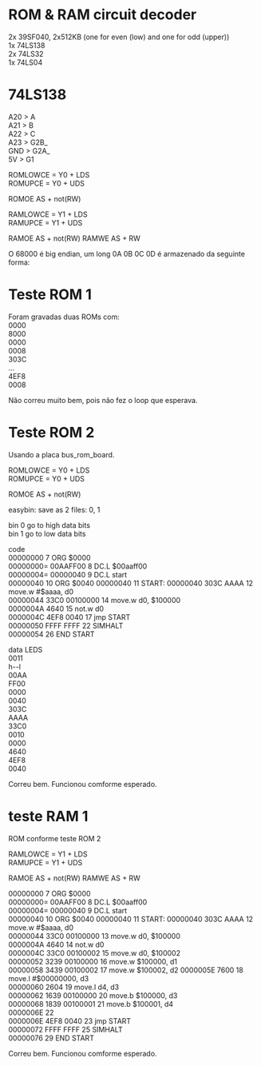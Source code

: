 # ROM & RAM circuit decoder

2x 39SF040, 2x512KB (one for even (low) and one for odd (upper))  
1x 74LS138  
2x 74LS32  
1x 74LS04  
  
  
# 74LS138  
A20 > A  
A21 > B  
A22 > C  
A23 > G2B_  
GND > G2A_  
5V  > G1    

ROMLOWCE = Y0 + LDS  
ROMUPCE = Y0 + UDS  
  
ROMOE AS + not(RW)  

RAMLOWCE = Y1 + LDS  
RAMUPCE = Y1 + UDS  
  
RAMOE AS + not(RW) 
RAMWE AS + RW  

O 68000 é big endian, um long 0A 0B 0C 0D é armazenado da seguinte forma:  
  

# Teste ROM 1  

Foram gravadas duas ROMs com:  
0000  
8000  
0000  
0008  
303C  
...  
4EF8  
0008  

Não correu muito bem, pois não fez o loop que esperava.  

# Teste ROM 2
Usando a placa bus_rom_board.  
  
ROMLOWCE = Y0 + LDS  
ROMUPCE = Y0 + UDS  
  
ROMOE AS + not(RW)  

easybin: save as 2 files: 0, 1  
  
bin 0 go to high data bits  
bin 1 go to low data bits  

code   
00000000                             7      ORG     $0000  
00000000= 00AAFF00                   8      DC.L    $00aaff00  
00000004= 00000040                   9      DC.L    start  
00000040                            10      ORG     $0040  
00000040                            11  START:   
00000040  303C AAAA                 12      move.w  #$aaaa, d0  
00000044  33C0 00100000             14      move.w  d0, $100000  
0000004A  4640                      15      not.w   d0  
0000004C  4EF8 0040                 17      jmp     START  
00000050  FFFF FFFF                 22      SIMHALT  
00000054                            26      END    START

data LEDS  
0011  
h--l  
00AA  
FF00  
0000  
0040  
303C  
AAAA  
33C0  
0010  
0000  
4640  
4EF8  
0040  

Correu bem. Funcionou comforme esperado.

# teste RAM 1

ROM conforme teste ROM 2  

RAMLOWCE = Y1 + LDS  
RAMUPCE = Y1 + UDS  
  
RAMOE AS + not(RW) 
RAMWE AS + RW  

00000000                             7      ORG     $0000  
00000000= 00AAFF00                   8      DC.L    $00aaff00  
00000004= 00000040                   9      DC.L    start        
00000040                            10      ORG     $0040  
00000040                            11  START:  
00000040  303C AAAA                 12      move.w  #$aaaa, d0  
00000044  33C0 00100000             13      move.w  d0, $100000  
0000004A  4640                      14      not.w   d0  
0000004C  33C0 00100002             15      move.w  d0, $100002  
00000052  3239 00100000             16      move.w  $100000, d1  
00000058  3439 00100002             17      move.w  $100002, d2  
0000005E  7600                      18      move.l  #$00000000, d3  
00000060  2604                      19      move.l  d4, d3  
00000062  1639 00100000             20      move.b  $100000, d3  
00000068  1839 00100001             21      move.b  $100001, d4  
0000006E                            22      
0000006E  4EF8 0040                 23      jmp     START  
00000072  FFFF FFFF                 25      SIMHALT  
00000076                            29      END    START  

Correu bem. Funcionou comforme esperado.  
